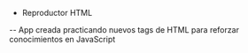 * Reproductor HTML 

-- App creada practicando nuevos tags de HTML para reforzar conocimientos en JavaScript
